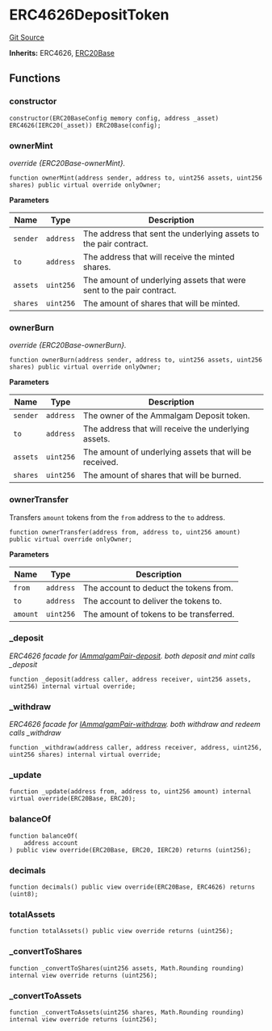 # ERC4626DepositToken
[Git Source](https://github.com/Ammalgam-Protocol/core-v1/blob/b02f234f650997c7e7f19495c04e5606555377fd/contracts/tokens/ERC4626DepositToken.sol)

**Inherits:**
ERC4626, [ERC20Base](/docs/developer-guide/contracts/tokens/ERC20Base.sol/abstract.ERC20Base.md)


## Functions
### constructor


```solidity
constructor(ERC20BaseConfig memory config, address _asset) ERC4626(IERC20(_asset)) ERC20Base(config);
```

### ownerMint

*override {ERC20Base-ownerMint}.*


```solidity
function ownerMint(address sender, address to, uint256 assets, uint256 shares) public virtual override onlyOwner;
```
**Parameters**

|Name|Type|Description|
|----|----|-----------|
|`sender`|`address`|The address that sent the underlying assets to the pair contract.|
|`to`|`address`|The address that will receive the minted shares.|
|`assets`|`uint256`|The amount of underlying assets that were sent to the pair contract.|
|`shares`|`uint256`|The amount of shares that will be minted.|


### ownerBurn

*override {ERC20Base-ownerBurn}.*


```solidity
function ownerBurn(address sender, address to, uint256 assets, uint256 shares) public virtual override onlyOwner;
```
**Parameters**

|Name|Type|Description|
|----|----|-----------|
|`sender`|`address`|The owner of the Ammalgam Deposit token.|
|`to`|`address`|The address that will receive the underlying assets.|
|`assets`|`uint256`|The amount of underlying assets that will be received.|
|`shares`|`uint256`|The amount of shares that will be burned.|


### ownerTransfer

Transfers `amount` tokens from the `from` address to the `to` address.


```solidity
function ownerTransfer(address from, address to, uint256 amount) public virtual override onlyOwner;
```
**Parameters**

|Name|Type|Description|
|----|----|-----------|
|`from`|`address`|The account to deduct the tokens from.|
|`to`|`address`|The account to deliver the tokens to.|
|`amount`|`uint256`|The amount of tokens to be transferred.|


### _deposit

*ERC4626 facade for [IAmmalgamPair-deposit](/lib/openzeppelin-contracts/lib/erc4626-tests/ERC4626.prop.sol/interface.IERC4626.md#deposit).
both deposit and mint calls _deposit*


```solidity
function _deposit(address caller, address receiver, uint256 assets, uint256) internal virtual override;
```

### _withdraw

*ERC4626 facade for [IAmmalgamPair-withdraw](/lib/openzeppelin-contracts/lib/erc4626-tests/ERC4626.prop.sol/interface.IERC4626.md#withdraw).
both withdraw and redeem calls _withdraw*


```solidity
function _withdraw(address caller, address receiver, address, uint256, uint256 shares) internal virtual override;
```

### _update


```solidity
function _update(address from, address to, uint256 amount) internal virtual override(ERC20Base, ERC20);
```

### balanceOf


```solidity
function balanceOf(
    address account
) public view override(ERC20Base, ERC20, IERC20) returns (uint256);
```

### decimals


```solidity
function decimals() public view override(ERC20Base, ERC4626) returns (uint8);
```

### totalAssets


```solidity
function totalAssets() public view override returns (uint256);
```

### _convertToShares


```solidity
function _convertToShares(uint256 assets, Math.Rounding rounding) internal view override returns (uint256);
```

### _convertToAssets


```solidity
function _convertToAssets(uint256 shares, Math.Rounding rounding) internal view override returns (uint256);
```


